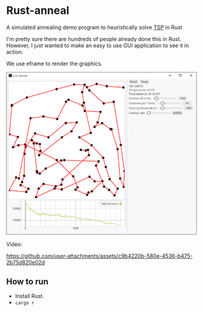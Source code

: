 # Rust-anneal

A simulated annealing demo program to heuristically solve [TSP](https://en.wikipedia.org/wiki/Travelling_salesman_problem) in Rust

I'm pretty sure there are hundreds of people already done this in Rust.
However, I just wanted to make an easy to use GUI application to see it in action.

We use eframe to render the graphics.

![screenshot](images/screenshot.png)

Video:

https://github.com/user-attachments/assets/c9b4220b-580e-4536-b475-2b75d820e02d

## How to run

* Install Rust.
* `cargo r`
